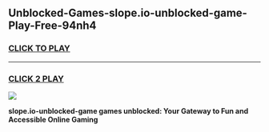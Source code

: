 
## Unblocked-Games-slope.io-unblocked-game-Play-Free-94nh4
<h3>
<a href="https://premium76.site?title=slope.io-unblocked-game&ref=19M">CLICK TO PLAY</a></h3>
<hr>

<h3>
<a href="https://premium76.site?title=slope.io-unblocked-game&ref=19M">CLICK 2 PLAY</a>
  
</h3>

<a href="https://premium76.site?title=slope.io-unblocked-game&ref=19M"><img src="https://clearcache.store/games.png"></a>


**slope.io-unblocked-game games unblocked: Your Gateway to Fun and Accessible Online Gaming**
